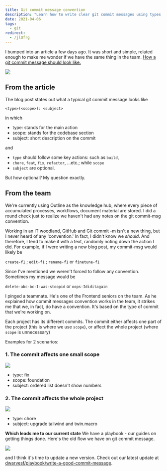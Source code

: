 ```yaml
---
title: Git commit message convention
description: "Learn how to write clear git commit messages using types, scopes, and subjects with practical examples to improve your team's coding workflow and commit history."
date: 2021-04-06
tags:
  - git
redirect:
  - /jlOfrg
---
```


I bumped into an article a few days ago. It was short and simple, related enough to make me wonder if we have the same thing in the team. [How a git commit message should look like.](https://dev.to/i5han3/git-commit-message-convention-that-you-can-follow-1709)

![](assets/git-commit-message-convention_3e7f02ebed61d22e2cade0e4c3c9ed61_md5.webp)

## From the article

The blog post states out what a typical git commit message looks like

```plain_text
<type>(<scope>): <subject>
```

in which

- type: stands for the main action
- scope: stands for the codebase section
- subject: short description on the commit

and

- `type` should follow some key actions: such as `build`,
- `chore`, `feat`, `fix`, `refactor`, ...etc.; while `scope`
- `subject` are optional.

But how optional? My question exactly.

## From the team

We're currently using Outline as the knowledge hub, where every piece of accumulated processes, workflows, document material are stored. I did a round check just to realize we haven't had any notes on the git commit-msg convention.

Working in an IT woodland, GitHub and Git commit -m isn't a new thing, but I never heard of any 'convention.' In fact, I didn't know we _should_. And therefore, I tend to make it with a text, randomly noting down the action I did. For example, if I were writing a new blog post, my commit-msg would likely be

`create-f1` ; `edit-f1` ; `rename-f1` or `finetune-f1`

Since I've mentioned we weren't forced to follow any convention. Sometimes my message would be

`delete-abc-bc-I-was-stoopid` or `oops-Ididitagain`

I pinged a teammate. He's one of the Frontend seniors on the team. As he explained how commit messages convention works in the team, it strikes me that we, in fact, do have a convention. It's based on the type of commit that we're working on.

Each project has its different commits. The commit either affects one part of the project (this is where we use `scope`), or affect the whole project (where `scope` is unnecessary)

Examples for 2 scenarios:

### 1. The commit affects one small scope

![](assets/git-commit-message-convention_c3a26eeaa2a55880f60f0219fd54ecbe_md5.webp)

- type: fix
- scope: foundation
- subject: ordered list doesn't show numbers

### 2. The commit affects the whole project

![](assets/git-commit-message-convention_a0d2b484d0d87baddace0446623c0af0_md5.webp)

- type: chore
- subject: upgrade tailwind and twin.macro

**Which leads me to our current state**
We have a playbook - our guides on getting things done. Here's the old flow we have on git commit message.

![](assets/git-commit-message-convention_822a84298b02559d0d1224f7aa82e039_md5.webp)

and I think it's time to update a new version. Check out our latest update at [dwarvesf/playbook/write-a-good-commit-message](https://github.com/dwarvesf/playbook/blob/master/engineering/git.md#write-a-good-commit-message).
